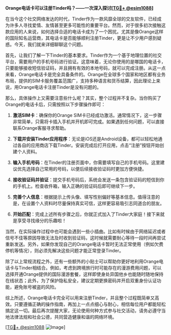 **Orange电话卡可以注册Tinder吗？——一次深入探讨[[TG💪+ @esim1088](https://t.me/s/esim1088)]**

在当今这个社交网络发达的时代，Tinder作为一款风靡全球的交友软件，已经成为许多人寻找爱情、友情甚至更多可能性的重要平台。然而，对于很多初次接触这款应用的人来说，如何选择合适的电话卡成为了一个困扰。尤其是像Orange这样的国际知名运营商，其电话卡是否能够顺利注册Tinder，更是让不少用户感到疑惑。今天，我们就来详细聊聊这个问题。

首先，让我们了解一下Tinder的基本要求。Tinder作为一个基于地理位置的社交平台，需要用户的手机号码进行验证。这意味着，无论你使用的是哪国的电话卡，只要能够接收短信验证码，并且拥有有效的本地号码，就可以完成注册。从这一点来看，Orange电话卡是完全具备条件的。Orange在全球多个国家和地区都有业务布局，提供的SIM卡服务覆盖范围广，支持多种语言和货币结算，因此理论上来说，用Orange电话卡注册Tinder是没有问题的。

那么，具体操作上又需要注意些什么呢？其实，整个过程并不复杂。当你购买了Orange的电话卡后，只需按照以下步骤操作即可：

1. **激活SIM卡**：确保你的Orange SIM卡已经成功激活。通常情况下，这一步骤非常简单，只需将卡插入手机并开机即可完成。如果遇到任何问题，可以直接联系Orange客服寻求帮助。
   
2. **下载并安装Tinder应用程序**：无论是iOS还是Android设备，都可以轻松地通过各自的应用商店下载Tinder。安装完成后打开应用，点击“注册”按钮开始创建个人资料。

3. **输入手机号码**：在Tinder的注册页面中，你需要填写自己的手机号码。这里建议优先选择自己常用的号码，以便后续接收验证码时更加方便快捷。

4. **接收验证码并验证**：提交手机号码后，系统会发送一条包含验证码的短信到你的手机上。检查收件箱，输入正确的验证码后即可继续下一步。

5. **完善个人信息**：根据提示上传头像、填写性别偏好等基本信息。值得注意的是，在设置个人资料时尽量保持真实可信，这样更容易吸引志同道合的朋友。

6. **开始匹配**：完成上述所有步骤之后，你就正式加入了Tinder大家庭！接下来就是享受寻找缘分的乐趣啦！

当然，在实际操作过程中也可能会遇到一些小插曲。比如有时候由于网络延迟或者信号不佳等原因导致无法及时收到验证码，这时候就需要耐心等待一段时间再尝试重新发送。另外，如果你发现自己的Orange电话卡暂时无法正常使用（例如欠费停机等情况），则必须先解决这些问题才能正常登录Tinder。

除了以上常规流程之外，还有一些额外的小贴士可以帮助你更好地利用Orange电话卡与Tinder相结合。例如，考虑到跨境旅行时可能存在的漫游费用问题，可以选择开通Orange提供的国际漫游套餐，这样即使身处异国他乡也能随时随地保持在线状态；此外，为了保护隐私安全，建议定期更换密码并开启双重身份认证功能，避免账号被盗的风险。

综上所述，Orange电话卡完全可以用来注册Tinder，并且整个过程既简单又高效。只要遵循正确的操作指南，再加上一点点细心与耐心，相信每位用户都能轻松搞定这一切。最后再次提醒大家，无论使用何种方式参与社交活动，请务必遵守当地法律法规和社会公德，共同营造健康和谐的网络环境。

[[TG💪+ @esim1088](https://t.me/s/esim1088) ![Image](https://i.postimg.cc/4NQfJmqS/Snipaste-2025-05-13-00-14-12.png)]